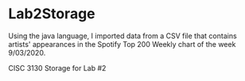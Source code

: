 # Lab2Storage

Using the java language, I imported data from a CSV file that contains artists' appearances in the Spotify Top 200 Weekly chart of the week 9/03/2020.

CISC 3130 Storage for Lab #2
